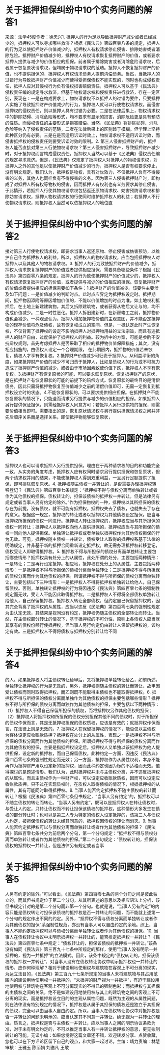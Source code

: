 # 关于抵押担保纠纷中10个实务问题的解答1

来源：法学45度作者：徐忠兴1. 抵押人的行为足以导致抵押财产减少或者已经减少的，抵押权人可以寻求哪些救济？根据《民法典》第四百零八条的规定，抵押人的行为足以使抵押财产价值减少的，抵押权人有权请求停止侵害、排除妨害或者消除危险。抵押财产价值减少的，抵押权人有权请求恢复抵押财产的价值，或者要求抵押人提供与减少的价值相应的担保。前者属于排除妨害或者消除危险请求权，后者属于恢复原状请求权，但均属于物权请求权的范畴。抵押人不恢复抵押财产的价值，也不提供担保的，抵押权人有权请求债务人提前清偿债务。当然，当抵押人的过错行为导致抵押财产价值减少而使得受担保债权不能实现的，同时也构成侵权责任，抵押人应对其侵权行为负有侵权损害赔偿责任，抵押权人可以基于《民法典》侵权责任编的规定寻求救济。但基于物权请求权和侵权责任进行救济，存在一定区别，表现在：一是在构成要求上，物权请求权不以抵押人的过错为要件，只要抵押人实施了导致抵押财产价值减少的行为，抵押权人就可以行使物权请求权。而侵害抵押权的侵权责任，则以抵押人具有过错为必要。二是在法律后果上，物权请求权中的排除妨碍、消除危险等形式，均不要求有显示的损害，消除危险更是具有预防的性质。而侵权责任的主要形式是损害赔偿。当然，《民法典》将排除妨碍、消除危险等纳入了侵权责任的范畴，二者在法律后果上的区别趋于模糊。但学理上坚持此种区分仍有必要。三是在是否适用诉讼时效上，物权请求权不适用诉讼时效，而侵害抵押权的侵权责任则要受诉讼时效的限制。2. 第三人侵害抵押财产的，抵押权人能否直接对第三人行使物权请求权？第三人侵害抵押财产，导致抵押财产减少时，对于抵押权而言构成侵权责任，抵押权人当然可以基于《民法典》侵权责任编的规定寻求救济。但是，《民法典》仅规定了抵押权人对抵押人的物权请求权，对抵押人之外的其他足以使抵押财产价值减少的行为，抵押权人是否有权要求停止，没有明文规定。我们认为，抵押权是物权，具有对世效力，不仅抵押人负有不得侵害的义务，其他人也同样负有不得侵害的义务。因为第三人侵害抵押财产时，即构成了对抵押人所有权等物权的侵害，因而抵押人有权利也有义务要求其停止侵害。于此情形，若抵押人行使其物权请求权包括返还原物请求权、妨害预防请求权和排除妨害请求权，抵押人物权请求权的行使同时维护抵押权人的利益；若抵押人不行使物权请求权，则抵押权人当然可以依抵押权人的地位直

# 关于抵押担保纠纷中10个实务问题的解答2

接对第三人行使物权请求权，即要求当事人返还原物、停止侵害或妨害预防，以维护自己作为抵押权人的利益。所以，抵押权人的物权请求权，应当包括抵押权人对抵押人以及其他人的物权请求权。3. 抵押人的行为致使抵押财产的价值减少，抵押权人请求恢复抵押财产的价值或者提供相应担保，需要具备哪些条件？根据《民法典》第四百零八条的规定，抵押人的行为致使抵押财产的价值减少的，抵押权人有权请求恢复抵押财产的价值，或者提供与减少的价值相应的担保。恢复抵押财产的价值或者提供相应的担保需要如下条件：1.抵押财产的价值减少。该要件主要涉及如下问题：一是价值减少的判断时点。此时点应界定为抵押权设定时。抵押期间，抵押物因添附等原因增加价值的，不能以价值增加的时点为准。如土地权利抵押后，在土地上新建建筑物，其后又拆除建筑物，或者获得从物后又让与的，均不构成价值减少。二是一时性恶化。抵押人拆旧建新时，在新房竣工之前，抵押物价值也会减少。一种观点认为，抵押人增加抵押物价值的主观意图，并不能否定抵押物的现存价值将危及债权，故有恢复权成立的空间。但是，一概认定此时产生恢复权，不仅背离了抵押权的设定不影响抵押人对抵押物用益的立法宗旨，而且有违抵押人的财产自由，过度保护了抵押权人的利益。较为折中的方案，可能是参酌不安抗辩权规则，首先考虑抵押人是否采取了相应的抵押物价值保障措施；其次，没有相应措施的，由债权人设定一个合理期限， 在此期限内，抵押物的价值若未恢复，债权人才享有恢复权。2.抵押财产价值减少可归责于抵押人。从利益平衡的角度，如果抵押财产价值的减少不可归责于抵押人，比如是债权人的行为或不可抗力造成了抵押财产价值的减少，或者由于市场因素致使价值下跌，抵押权人不享有恢复权。3.抵押财产有恢复原状的可能，可以要求恢复原状。恢复抵押财产的原状，是在抵押财产有恢复原状的可能的前提下的赔偿方式。恢复原状的最终目的是清偿债务，因此只需将抵押物恢复至价值减少之前的清偿价值即可，无需一定恢复到抵押权设立时的状态。4.不能恢复原状的，可以要求提供相应担保。在抵押财产不能恢复原状的情况下，只能退而请求另行提供与减少的价值相应的担保。如果抵押人另行提供保证担保，则需经抵押权人同意方可；若抵押人另行提供物的担保，则需要价值相当即可。需要指出的是，恢复原状请求权与另行提供担保请求权之间并非先后顺序关系而是选择关系，即使抵押物能够恢复原状，

# 关于抵押担保纠纷中10个实务问题的解答3

抵押权人也可以请求抵押人另行提供担保。理由在于两种请求权的目的和功能完全一致，从实务的角度考虑，抵押权人应有权同时请求另行提供担保和恢复原状，但两个请求权并用的结果，不能使抵押权人得到双重利益，一旦另行足额提供了担保，即可排除恢复原状。4. 抵押权随主债权一并转让的，是否需要办理抵押权转移登记？《民法典》第四百零七条规定：“抵押权不得与债权分离而单独转让或者作为其他债权的担保。债权转让的，担保该债权的抵押权一并转让，但是法律另有规定或者当事人另有约定的除外。”作为担保物权的一种，抵押权以其所担保的债权存在为前提，没有债权，就不可能有抵押权，抵押权失去了债权，也就失去了存在的意义。根据这一规定，抵押权的转让或者以抵押权为其他债权设定担保，应当与抵押权所担保的债权一同进行。抵押权人转让抵押权的，抵押权应当与其所担保的债权一同转让；抵押权人以抵押权向他人提供担保的，抵押权应当与其所担保的债权一同向他人提供担保。单独转让抵押权或者单独以抵押权作为其他债权担保的行为无效。可见，抵押权随主债权一并转让，债权受让人取得的抵押权系基于法律的明确规定，并非基于新的抵押合同重新设定抵押权，故无需办理抵押权转移登记，债权受让人即取得抵押权。5. 抵押权不得与所担保的债权分离而单独转让主要包括哪些情形？抵押权具有处分上的从属性，此处所谓的处分，主要包括两种情形：一是转让；二是再行设定抵押。相应地，抵押权在处分上的从属性，主要包括两种情形：一是抵押权不得与所担保的债权分离而单独转让；二是抵押权不得与所担保的债权分离而作为其他债权的担保。所谓抵押权不得与所担保的债权分离而单独转让，主要包括以下三种情形：一是抵押权人不得将抵押权单独转让给他人，自己保留债权。否则，单独转让抵押权的行为将因违反《民法典》第四百零七条的强制性规定而无效，受让人不能因此取得抵押权。二是抵押权人不得将全部债权单独转让给他人，自己保留抵押权。抵押权人转让全部债权，但约定自己保留抵押权的，因其完全背离了抵押权的从属性，应当以违反《民法典》第四百零七条的强制性规定为由认定无效，其结果是视同没有约定，抵押权仍随主债权的全部转让而转让。当然，在主债权部分转让的情况下，基于抵押权的不可分性，原则上各债权人应当就其享有的债权份额行使抵押权，但当事人另行约定仍由转让人保留抵押权的，该约定有效。三是抵押权人不得将债权与抵押权分别转让给不同

# 关于抵押担保纠纷中10个实务问题的解答4

的人。如果抵押权人将主债权转让给甲后，又将抵押权单独转让给乙，如前所述，单独转让抵押权的行为是无效的，另外，抵押权则随主债权的转让而转让，故甲因受让债权而同时取得抵押权，而乙则既不能取得主债权也不能取得抵押权。6. 抵押权不得与所担保的债权分离而单独作为其他债权的担保主要包括哪些情形？抵押权不得与所担保的债权分离而单独作为其他债权的担保，主要包括以下两种情形：（1）抵押权人不得自己保留所担保的债权，而将抵押权另作其他债权的担保；（2）抵押权人将抵押权和所担保的债权分别担保其他不同的债权时，对于所担保的债权作保而言，其是无抵押权担保的债权质权，应该是有效的；就抵押权作保而言，在法律上则是无效的。7. 抵押权人在保留抵押权的情况下，能否仅以主债权为客体设定应收账款质押？抵押权在处分上的从属性，表现之一是抵押权不得与所担保的债权分离而作为其他债权的担保。所谓抵押权不得与所担保的债权分离而作为其他债权的担保，主要是指抵押权设定后，抵押权人又单独以该抵押权为他人提供担保，设定新的抵押权，而自己保留债权。此种约定一方面，因违反《民法典》第四百零七条的强制性规定而无效；另一方面，抵押权作为从属性权利，本身不能再作为抵押财产用以设定新的抵押权，因而此种约定也因为标的不适格而无效。值得探讨的是题述情形。我们认为，此时抵押权并未与主债权分离，并不违反抵押权的从属性。而且主债权作为一种财产权，可以设定应收账款质权，因而可以设定应收账款质押。只不过在实现质权时，在质权人取得债权的情况下，根据抵押权的从属性，其有可能同时取得抵押权。8. 当事人能否约定抵押权不随主债权的转让而转让？根据《民法典》第四百零七条但书规定，“当事人另有约定”的，抵押权可以不随主债权的转让而转让。“当事人另有约定”，既可以是抵押权人在转让债权时，与受让人约定，只转让债权而不转让担保该债权的抵押权，这种情形大多发生在债权的部分转让时；也可以是第三人专为特定的债权人设定抵押的，该第三人与债权人约定，被担保债权的转让未经其同意的，抵押权因债权的转让而消灭。9. 当事人能否约定抵押权可以与债权分离而单独转让或者作为其他债权的担保？《民法典》第四百零七条共分为前后两个分句，第一个分句规定：“抵押权不得与债权分离而单独转让或者作为其他债权的担保。”第二个分句规定：“债权转让的，担保该债权的抵押权一并转让，但是法律另有规定或者当事

# 关于抵押担保纠纷中10个实务问题的解答5

人另有约定的除外。”可以看出，《民法典》第四百零七条的两个分句之间是彼此独立的，而其但书规定位于第二个分句，从其所表述的意思以及相应语法上分析，该但书规定针对的是第二个分句而非第一个分句。也就是说，“当事人另有约定”的内容只能是债权转让时担保该债权的抵押权是否一并转让的问题，而不能就上述第一个分句的规定作出不同的约定。另外，“抵押权不得与债权分离而单独转让或者作为其他债权的担保”系强制性规范，亦没有当事人可以自由约定的余地。综上，当事人不能约定抵押权可以与债权分离而单独转让或者作为其他债权的担保。10. 当事人在债权转让协议中未明示抵押权一并转让的，能否推定抵押权一并转让？《民法典》第四百零七条中规定：“债权转让的，担保该债权的抵押权一并转让。”该条没有如同《民法典》第三百九十七条中所规定的那样，使用“当事人没有明示一并抵押的，视为一并抵押”的立法模式。因此，该条中规定的“债权转让的，担保该债权的抵押权一并转让”，对当事人没有在债权转让协议中明示抵押权也一并转让的情形，应作何种理解？相对于建设用地使用权与建筑物在客观上不可分离的现实，为达立法目的，《民法典》第三百九十七条所规定的当事人未将建筑物与其占用范围内的建设用地使用权一并抵押的，“未抵押的财产视为一并抵押”，有迫于建设用地使用权与建筑物在客观上不可分离现实的不得已的强制色彩；而抵押权与其担保的主债权之间的关系，绝不是如建设用地使用权与其上的建筑物之间的客观上不可分离的现实，而是抵押权设立目的的主观从属性问题，既然为主观的从属性问题，则在法律没有特别规定的情况下，抵押权是从属于其担保的债权还是独立于其担保的债权，完全可以由当事人自由约定。所以，当事人在债权转让协议中对抵押权是否一并转让的问题未明示的，应当认定其不同意一并转让，绝无视为一并转让的理由。质言之，抵押权是否与主债权一并转让，应以当事人之间的明示协议条款为准，对于未有明文约定的，不可以推定当事人有一并转让抵押权的意思，更无拟制转让的可能。无讼小编：如果您觉得这篇文章还不错，欢迎转发分享、点赞收藏，您也可以在下方评论区留下自己的观点，和大家一起讨论。主编：靖力责编：林慧审核：王雅玉 陈丽娟 刘逸凡 王敬


